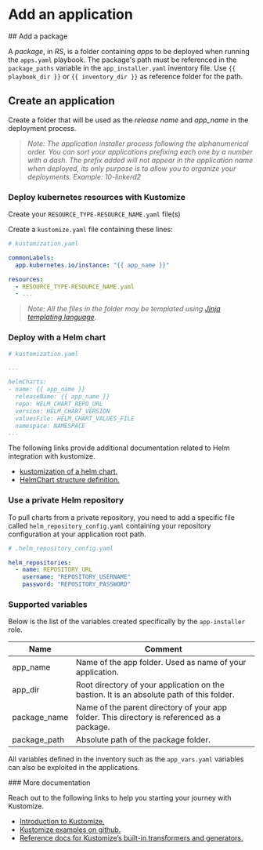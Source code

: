 # Add an application

## Add a package

A *package*, in *RS*, is a folder containing *apps* to be deployed when running the `apps.yaml` playbook. The package's path must be referenced in the `package_paths` variable in the `app_installer.yaml` inventory file. Use `{{ playbook_dir }}` or `{{ inventory_dir }}` as reference folder for the path.

## Create an application

Create a folder that will be used as the *release name* and *app_name* in the deployment process.
> *Note: The application installer process following the alphanumerical order. You can sort your applications prefixing each one by a number with a dash. The prefix added will not appear in the application name when deployed, its only purpose is to allow you to organize your deployments.* 
*Example: 10-linkerd2*

### Deploy kubernetes resources with Kustomize

Create your `RESOURCE_TYPE-RESOURCE_NAME.yaml` file(s)

Create a `kustomize.yaml` file containing these lines:
```yaml
# kustomization.yaml

commonLabels:
  app.kubernetes.io/instance: "{{ app_name }}"

resources:
  - RESOURCE_TYPE-RESOURCE_NAME.yaml
  - ...
```

> *Note: All the files in the folder may be templated using [Jinja templating language](https://jinja.palletsprojects.com/en/3.0.x/).*

### Deploy with a Helm chart

```yaml
# kustomization.yaml

...

helmCharts:
- name: {{ app_name }}
  releaseName: {{ app_name }}
  repo: HELM_CHART_REPO_URL
  version: HELM_CHART_VERSION
  valuesFile: HELM_CHART_VALUES_FILE
  namespace: NAMESPACE
...

```

The following links provide additional documentation related to Helm integration with kustomize.

- [kustomization of a helm chart.](https://github.com/kubernetes-sigs/kustomize/blob/59c410a70af15ed330cfd5292b1a642692a7b773/examples/chart.md)
- [HelmChart structure definition.](https://github.com/kubernetes-sigs/kustomize/blob/d9435bd1b13a6764b9d271001e61837199494d1c/api/types/helmchartargs.go#L33)

### Use a private Helm repository

To pull charts from a private repository, you need to add a specific file called `helm_repository_config.yaml` containing your repository configuration at your application root path.

```yaml
# .helm_repository_config.yaml

helm_repositories:
  - name: REPOSITORY_URL
    username: "REPOSITORY_USERNAME"
    password: "REPOSITORY_PASSWORD"

```

### Supported variables

Below is the list of the variables created specifically by the `app-installer` role.

| Name | Comment |
| --- | --- |
| app_name | Name of the app folder. Used as name of your application. |
| app_dir | Root directory of your application on the bastion. It is an absolute path of this folder. |
| package_name | Name of the parent directory of your app folder. This directory is referenced as a package. |
| package_path | Absolute path of the package folder. |

All variables defined in the inventory such as the `app_vars.yaml` variables can also be exploited in the applications.

### More documentation

Reach out to the following links to help you starting your journey with Kustomize.

- [Introduction to Kustomize.](https://kubectl.docs.kubernetes.io/guides/introduction/kustomize/)
- [Kustomize examples on github.](https://github.com/kubernetes-sigs/kustomize/tree/master/examples)
- [Reference docs for Kustomize’s built-in transformers and generators.](https://kubectl.docs.kubernetes.io/references/kustomize/builtins/)
